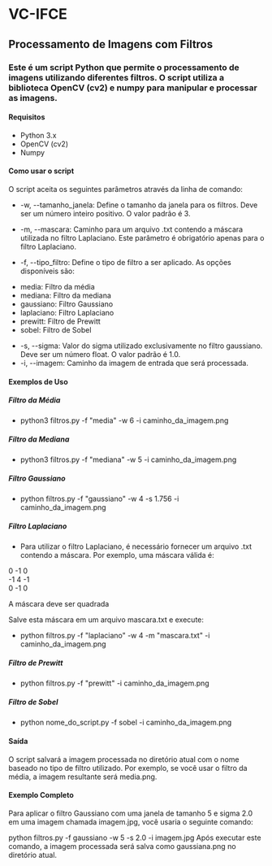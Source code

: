 # VC-IFCE

## Processamento de Imagens com Filtros

### Este é um script Python que permite o processamento de imagens utilizando diferentes filtros. O script utiliza a biblioteca OpenCV (cv2) e numpy para manipular e processar as imagens.

#### Requisitos

* Python 3.x
* OpenCV (cv2)
* Numpy

#### Como usar o script

O script aceita os seguintes parâmetros através da linha de comando:

* -w, --tamanho_janela: Define o tamanho da janela para os filtros. Deve ser um número inteiro positivo. O valor padrão é 3.

* -m, --mascara: Caminho para um arquivo .txt contendo a máscara utilizada no filtro Laplaciano. Este parâmetro é obrigatório apenas para o filtro Laplaciano.

* -f, --tipo_filtro: Define o tipo de filtro a ser aplicado. As opções disponíveis são:
- media: Filtro da média
- mediana: Filtro da mediana
- gaussiano: Filtro Gaussiano
- laplaciano: Filtro Laplaciano
- prewitt: Filtro de Prewitt
- sobel: Filtro de Sobel

* -s, --sigma: Valor do sigma utilizado exclusivamente no filtro gaussiano. Deve ser um número float. O valor padrão é 1.0.
* -i, --imagem: Caminho da imagem de entrada que será processada.
#### Exemplos de Uso

##### Filtro da Média
* python3 filtros.py -f "media" -w 6 -i caminho_da_imagem.png
##### Filtro da Mediana
* python3 filtros.py -f "mediana" -w 5 -i caminho_da_imagem.png
##### Filtro Gaussiano
* python filtros.py -f "gaussiano" -w 4 -s 1.756 -i caminho_da_imagem.png
##### Filtro Laplaciano
* Para utilizar o filtro Laplaciano, é necessário fornecer um arquivo .txt contendo a máscara. Por exemplo, uma máscara válida é:


0 -1  0 <br>
-1  4 -1 <br>
 0 -1  0 <br>



A máscara deve ser quadrada

Salve esta máscara em um arquivo mascara.txt e execute:
* python filtros.py -f "laplaciano" -w 4 -m "mascara.txt" -i caminho_da_imagem.png

##### Filtro de Prewitt
* python filtros.py -f "prewitt" -i caminho_da_imagem.png
##### Filtro de Sobel
* python nome_do_script.py -f sobel -i caminho_da_imagem.png

#### Saída

O script salvará a imagem processada no diretório atual com o nome baseado no tipo de filtro utilizado. Por exemplo, se você usar o filtro da média, a imagem resultante será media.png.

#### Exemplo Completo

Para aplicar o filtro Gaussiano com uma janela de tamanho 5 e sigma 2.0 em uma imagem chamada imagem.jpg, você usaria o seguinte comando:

python filtros.py -f gaussiano -w 5 -s 2.0 -i imagem.jpg
Após executar este comando, a imagem processada será salva como gaussiana.png no diretório atual.

